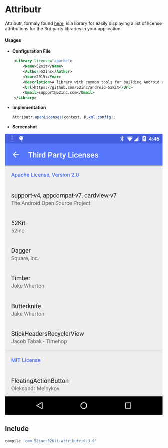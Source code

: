 # Attributr

Attributr, formaly found [here](https://github.com/52inc/Attributr), is a library for easily displaying a list of license attributions for the 3rd party libraries in your application.

#### Usages

*	**Configuration File**

```xml
	<Library license="apache">
	    <Name>52Kit</Name>
	    <Author>52inc</Author>
	    <Year>2015</Year>
	    <Description>A library with common tools for building Android applications</Description>
	    <Url>https://github.com/52inc/android-52Kit</Url>
	    <Email>support@52inc.com</Email>
	</Library>
```
		
*	**Implementation**

	```java
	Attributr.openLicenses(context, R.xml.config);
	```
	
* 	**Screenshot**

![Attributr Screenshot](../art/attributr_screen.png)

## Include

```groovy
compile 'com.52inc:52Kit-attributr:0.3.0'
```